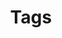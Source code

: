 ---
layout: tags
title: Tags
permalink:
insearch: false
publishdate: 2015-09-01
regenerate: true
---